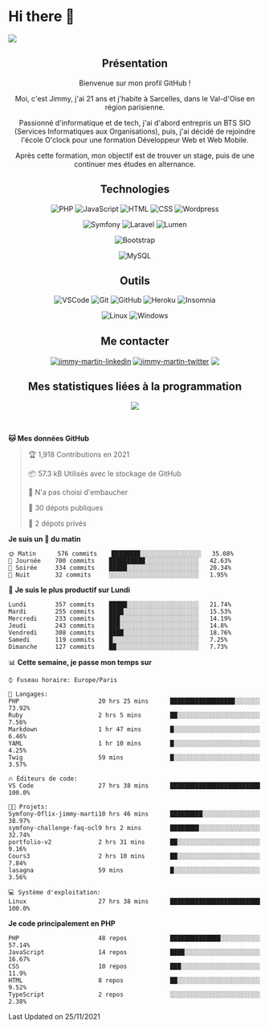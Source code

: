 # Hi there 👋

![](https://komarev.com/ghpvc/?username=jimmy-martin&color=1a1b27)

<!--
**jimmy-martin/jimmy-martin** is a ✨ _special_ ✨ repository because its `README.md` (this file) appears on your GitHub profile.

Here are some ideas to get you started:

- 🔭 I’m currently working on ...
- 🌱 I’m currently learning ...
- 👯 I’m looking to collaborate on ...
- 🤔 I’m looking for help with ...
- 💬 Ask me about ...
- 📫 How to reach me: ...
- 😄 Pronouns: ...
- ⚡ Fun fact: ...
-->
<div align="center" style="margin-bottom: 3rem">

## Présentation

Bienvenue sur mon profil GitHub !

Moi, c'est Jimmy, j'ai 21 ans et j'habite à Sarcelles, dans le Val-d'Oise en région parisienne.

Passionné d'informatique et de tech, j'ai d'abord entrepris un BTS SIO (Services Informatiques aux Organisations), puis, j'ai décidé de rejoindre l'école O'clock pour une formation Développeur Web et Web Mobile.

Après cette formation, mon objectif est de trouver un stage, puis de une continuer mes études en alternance.

## Technologies

<div>

![PHP](https://img.shields.io/badge/PHP-777BB4?style=for-the-badge&logo=php&logoColor=white) ![JavaScript](https://img.shields.io/badge/JavaScript-F7DF1E?style=for-the-badge&logo=javascript&logoColor=black) ![HTML](https://img.shields.io/badge/HTML-E34F26?style=for-the-badge&logo=html5&logoColor=white) ![CSS](https://img.shields.io/badge/CSS-1572B6?&style=for-the-badge&logo=css3&logoColor=white) ![Wordpress](https://img.shields.io/badge/WordPress-0078D6?style=for-the-badge&logo=wordpress&logoColor=white)

</div>
<div>

![Symfony](https://img.shields.io/badge/Symfony-092E20?style=for-the-badge&logo=symfony&logoColor=white) ![Laravel](https://img.shields.io/badge/Laravel-FF2D20?style=for-the-badge&logo=laravel&logoColor=white) ![Lumen](https://img.shields.io/badge/Lumen-FF2D20?style=for-the-badge&logo=lumen&logoColor=white)

</div>
<div>

![Bootstrap](https://img.shields.io/badge/Bootstrap-563D7C?style=for-the-badge&logo=bootstrap&logoColor=white)

</div>
<div>

![MySQL](https://img.shields.io/badge/MySQL-4479A1?style=for-the-badge&logo=mysql&logoColor=white)

</div>

## Outils

![VSCode](https://img.shields.io/badge/VSCode-007ACC?style=for-the-badge&logo=visual-studio-code&logoColor=white)
![Git](https://img.shields.io/badge/Git-F05032?style=for-the-badge&logo=git&logoColor=white)
![GitHub](https://img.shields.io/badge/GitHub-100000?style=for-the-badge&logo=github&logoColor=white)
![Heroku](https://img.shields.io/badge/Heroku-6762a6?style=for-the-badge&logo=heroku&logoColor=white)
![Insomnia](https://img.shields.io/badge/Insomnia-5600cd?style=for-the-badge&logo=insomnia&logoColor=white)

![Linux](https://img.shields.io/badge/Linux-FCC624?style=for-the-badge&logo=linux&logoColor=white)
![Windows](https://img.shields.io/badge/Windows-0078D6?style=for-the-badge&logo=windows&logoColor=white)

## Me contacter

<p>
<a href="https://www.linkedin.com/in/jimmy-martin-dev/" target="blank"><img align="center" src="https://img.shields.io/badge/-LinkedIn-0077B5?style=for-the-badge&logo=Linkedin&logoColor=white&link=https://www.linkedin.com/in/jimmy-martin-dev/" alt="jimmy-martin-linkedin"/></a>
<a href="https://twitter.com/jimmydev_" target="blank"><img align="center" src="https://img.shields.io/badge/-Twitter-1DA1F2?style=for-the-badge&logo=Twitter&logoColor=white&link=https://twitter.com/jimmydev_" alt="jimmy-martin-twitter"/></a>
 <a href="mailto:jimmy.martin952@gmail.com" target="blank"><img align="center" src="https://img.shields.io/badge/gmail-D14836?style=for-the-badge&logo=gmail&logoColor=white" /></a>
</p>

## Mes statistiques liées à la programmation

<a href="https://github-readme-stats.vercel.app/api/top-langs/?username=jimmy-martin&layout=compact">
  <img align="center" src="https://github-readme-stats.vercel.app/api/top-langs/?username=jimmy-martin&layout=compact"/>
</a>

</div>

<!--START_SECTION:waka-->
**🐱 Mes données GitHub** 

> 🏆 1,918 Contributions en 2021
 > 
> 📦 57.3 kB Utilisés avec le stockage de GitHub 
 > 
> 🚫 N'a pas choisi d'embaucher
 > 
> 📜 30 dépots publiques 
 > 
> 🔑 2 dépots privés  
 > 
**Je suis un 🐤 du matin** 

```text
🌞 Matin      576 commits    ████████░░░░░░░░░░░░░░░░░   35.08% 
🌆 Journée    700 commits    ██████████░░░░░░░░░░░░░░░   42.63% 
🌃 Soirée     334 commits    █████░░░░░░░░░░░░░░░░░░░░   20.34% 
🌙 Nuit       32 commits     ░░░░░░░░░░░░░░░░░░░░░░░░░   1.95%

```
📅 **Je suis le plus productif sur Lundi** 

```text
Lundi        357 commits    █████░░░░░░░░░░░░░░░░░░░░   21.74% 
Mardi        255 commits    ████░░░░░░░░░░░░░░░░░░░░░   15.53% 
Mercredi     233 commits    ███░░░░░░░░░░░░░░░░░░░░░░   14.19% 
Jeudi        243 commits    ███░░░░░░░░░░░░░░░░░░░░░░   14.8% 
Vendredi     308 commits    ████░░░░░░░░░░░░░░░░░░░░░   18.76% 
Samedi       119 commits    █░░░░░░░░░░░░░░░░░░░░░░░░   7.25% 
Dimanche     127 commits    ██░░░░░░░░░░░░░░░░░░░░░░░   7.73%

```


📊 **Cette semaine, je passe mon temps sur** 

```text
⌚︎ Fuseau horaire: Europe/Paris

💬 Langages: 
PHP                      20 hrs 25 mins      ██████████████████░░░░░░░   73.92% 
Ruby                     2 hrs 5 mins        ██░░░░░░░░░░░░░░░░░░░░░░░   7.56% 
Markdown                 1 hr 47 mins        █░░░░░░░░░░░░░░░░░░░░░░░░   6.46% 
YAML                     1 hr 10 mins        █░░░░░░░░░░░░░░░░░░░░░░░░   4.25% 
Twig                     59 mins             █░░░░░░░░░░░░░░░░░░░░░░░░   3.57%

🔥 Éditeurs de code: 
VS Code                  27 hrs 38 mins      █████████████████████████   100.0%

🐱‍💻 Projets: 
Symfony-Oflix-jimmy-marti10 hrs 46 mins      █████████░░░░░░░░░░░░░░░░   38.97% 
symfony-challenge-faq-ocl9 hrs 2 mins        ████████░░░░░░░░░░░░░░░░░   32.74% 
portfolio-v2             2 hrs 31 mins       ██░░░░░░░░░░░░░░░░░░░░░░░   9.16% 
Cours3                   2 hrs 10 mins       ██░░░░░░░░░░░░░░░░░░░░░░░   7.84% 
lasagna                  59 mins             █░░░░░░░░░░░░░░░░░░░░░░░░   3.56%

💻 Système d'exploitation: 
Linux                    27 hrs 38 mins      █████████████████████████   100.0%

```

**Je code principalement en PHP** 

```text
PHP                      48 repos            ██████████████░░░░░░░░░░░   57.14% 
JavaScript               14 repos            ████░░░░░░░░░░░░░░░░░░░░░   16.67% 
CSS                      10 repos            ███░░░░░░░░░░░░░░░░░░░░░░   11.9% 
HTML                     8 repos             ██░░░░░░░░░░░░░░░░░░░░░░░   9.52% 
TypeScript               2 repos             ░░░░░░░░░░░░░░░░░░░░░░░░░   2.38%

```



 Last Updated on 25/11/2021
<!--END_SECTION:waka-->


